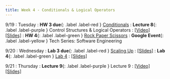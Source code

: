 ```yaml
---
title: Week 4 - Conditionals & Logical Operators
---
```


9/19 
: Tuesday
: **HW 3 due**{: .label .label-red } [Conditionals](https://edstem.org/us/courses/41440/lessons/70332/slides/406879)
: **Lecture 8**{: .label .label-purple } Control Structures & Logical Operators
  : [\[Video\]](https://www.youtube.com/watch?v=IIMqerzfx6k) [\[Slides\]](https://edstem.org/us/courses/41440/lessons/70332/slides/407211)
: **HW 4**{: .label .label-green } [Rock Paper Scissors](https://edstem.org/us/courses/41440/lessons/75395/slides/410937)
: **Google Event**{: .label .label-yellow } Tech Series: Software Engineering

9/20
: Wednesday
: **Lab 3 due**{: .label .label-red } [Scaling Up](https://edstem.org/us/courses/41440/lessons/75127/slides/408427)
  : [\[Slides\]](https://edstem.org/us/courses/41440/lessons/70330/slides/376323)
: **Lab 4**{: .label .label-green } [Lab 4](https://edstem.org/us/courses/41440/lessons/75848/slides/411041)
  : [\[Slides\]](https://edstem.org/us/courses/41440/lessons/75848/slides/411041)

9/21 
: Thursday
: **Lecture 9**{: .label .label-purple } Lecture 9
  : [\[Video\]](https://edstem.org/us/courses/41440/lessons/70332/slides/407602) [\[Slides\]](https://edstem.org/us/courses/41440/lessons/70332/slides/407603)